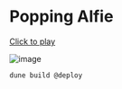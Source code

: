 # Popping Alfie

[Click to play](https://jackalltrades-mon.github.io/PoppingAlfie/)

![image](https://github.com/JackAllTrades-MoN/PoppingAlfie/assets/3920928/fd97d60c-e369-4875-a202-e72c8c55b295)

```bash
dune build @deploy
```
